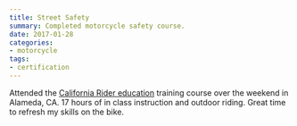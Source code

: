 ```yaml
---
title: Street Safety
summary: Completed motorcycle safety course.
date: 2017-01-28
categories:
- motorcycle
tags:
- certification
---
```


Attended the [California Rider education](http://care2ride.net) training course over the weekend in Alameda, CA. 17 hours of in class instruction and outdoor riding. Great time to refresh my skills on the bike.
